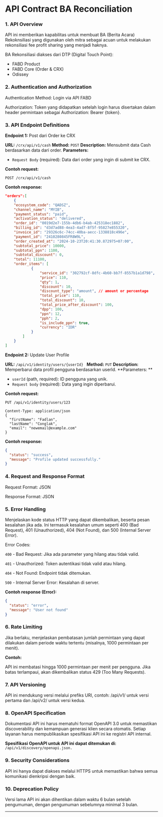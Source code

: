 # API Contract BA Reconciliation 

### 1. API Overview 

API ini memberikan kapabilitas untuk membuat BA (Berita Acara) Rekoknsiliasi yang digunakan oleh mitra sebagai acuan untuk melakukan rekonsiliasi fee profit sharing yang menjadi haknya.

BA Rekonsiliasi diakses dari DTP (Digital Touch Point):
* FABD Product
* FABD Core (Order & CRX)
* Odissey 

 

### 2. Authentication and Authorization 

Authentication Method: Login via API FABD

Authorization: Token yang didapatkan setelah login harus disertakan dalam header permintaan sebagai Authorization: Bearer {token}. 

 

### 3. API Endpoint Definitions 

**Endpoint 1:** Post dari Order ke CRX

**URL:** `/crx/api/v1/cash`
 **Method:** `POST` 
 **Description:** Mensubmit data Cash berdasarkan data dari order. 
 **Parameters:** 
- `Request Body` (required): Data dari order yang ingin di submit ke CRX.

**Contoh request:**
```http 
POST /crx/api/v1/cash
```
	 
	
**Contoh response:** 
```json 
"orders":[
	{ 
    "ecosystem_code": "QADSZ", 
    "channel_name": "MYIB", 
    "payment_status": "paid", 
    "activation_status": "delivered", 
    "order_id": "0019d2e7-155b-4db6-b4ab-425318ec1882", 
    "billing_id": "d3d7ad88-4ea3-4ad7-8f5f-95827e855320", 
    "invoice_id": "29326c6c-74cc-40ba-aecc-1338818c496e",
    "payment_id": "2410280845FR8W9L", 
    "order_created_at": "2024-10-23T20:41:30.872975+07:00", 
    "subtotal_price": 10000, 
    "subtotal_ppn": 1100, 
    "subtotal_discount": 0, 
    "total": 11100,
    "order_items": [
			{
				"service_id": "302792cf-8dfc-4b60-bb7f-8557b1a1d798",
				"price": 110,
				"qty": 1,
				"discount": 10,
				"discount_type": "amount", // amount or percentage
				"total_price": 110,
				"total_discount": 10,
				"total_price_after_discount": 100,
				"dpp": 100,
				"ppn": 12,
				"pph": 2,
				"is_include_ppn": true,
				"currency": "IDR"
			}
		]
	}
]
```

**Endpoint 2:** Update User Profile 

**URL:** `/api/v1/identity/users/{userId} `
 **Method:** `PUT` 
 **Description:** Memperbarui data profil pengguna berdasarkan userId. 
 **Parameters: **

- `userId` (path, required): ID pengguna yang unik. 
- `Request body` (required): Data yang ingin diperbarui. 

**Contoh request:**

```http 
PUT /api/v1/identity/users/123 

Content-Type: application/json 
{ 
  "firstName": "Fadlan", 
  "lastName": "Conglak", 
  "email": "newemail@example.com" 
} 
```
 

**Contoh response:**
```json 
{ 
  "status": "success", 
  "message": "Profile updated successfully." 
} 
```

 

### 4. Request and Response Format 

Request Format: JSON 

Response Format: JSON 

 

### 5. Error Handling 

Menjelaskan kode status HTTP yang dapat dikembalikan, beserta pesan kesalahan jika ada. Ini termasuk kesalahan umum seperti 400 (Bad Request), 401 (Unauthorized), 404 (Not Found), dan 500 (Internal Server Error). 

Error Codes: 

`400` - Bad Request: Jika ada parameter yang hilang atau tidak valid. 

`401` - Unauthorized: Token autentikasi tidak valid atau hilang. 

`404` - Not Found: Endpoint tidak ditemukan. 

`500` - Internal Server Error: Kesalahan di server. 

**Contoh response (Error):** 

```json  
{ 
  "status": "error", 
  "message": "User not found" 
} 
``` 

 

### 6. Rate Limiting 

Jika berlaku, menjelaskan pembatasan jumlah permintaan yang dapat dilakukan dalam periode waktu tertentu (misalnya, 1000 permintaan per menit). 

**Contoh:** 

API ini membatasi hingga 1000 permintaan per menit per pengguna. Jika batas terlampaui, akan dikembalikan status 429 (Too Many Requests). 

 

### 7. API Versioning 

API ini mendukung versi melalui prefiks URI, contoh: /api/v1/ untuk versi pertama dan /api/v2/ untuk versi kedua. 

 

### 8. OpenAPI Specification 

Dokumentasi API ini harus mematuhi format OpenAPI 3.0 untuk memastikan discoverability dan kemampuan generasi klien secara otomatis. Setiap layanan harus mempublikasikan spesifikasi API ini ke registri API internal. 

**Spesifikasi OpenAPI untuk API ini dapat ditemukan di:** `/api/v1/discovery/openapi.json. `

 
### 9. Security Considerations  

API ini hanya dapat diakses melalui HTTPS untuk memastikan bahwa semua komunikasi dienkripsi dengan baik. 

 

### 10. Deprecation Policy 

Versi lama API ini akan dihentikan dalam waktu 6 bulan setelah pengumuman, dengan pengumuman sebelumnya minimal 3 bulan. 

***
 